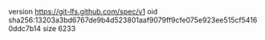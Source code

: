version https://git-lfs.github.com/spec/v1
oid sha256:13203a3bd6767de9b4d523801aaf9079ff9cfe075e923ee515cf54160ddc7b14
size 6233
